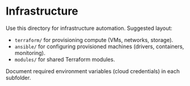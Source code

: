 # Infrastructure

Use this directory for infrastructure automation. Suggested layout:

- `terraform/` for provisioning compute (VMs, networks, storage).
- `ansible/` for configuring provisioned machines (drivers, containers, monitoring).
- `modules/` for shared Terraform modules.

Document required environment variables (cloud credentials) in each subfolder.
